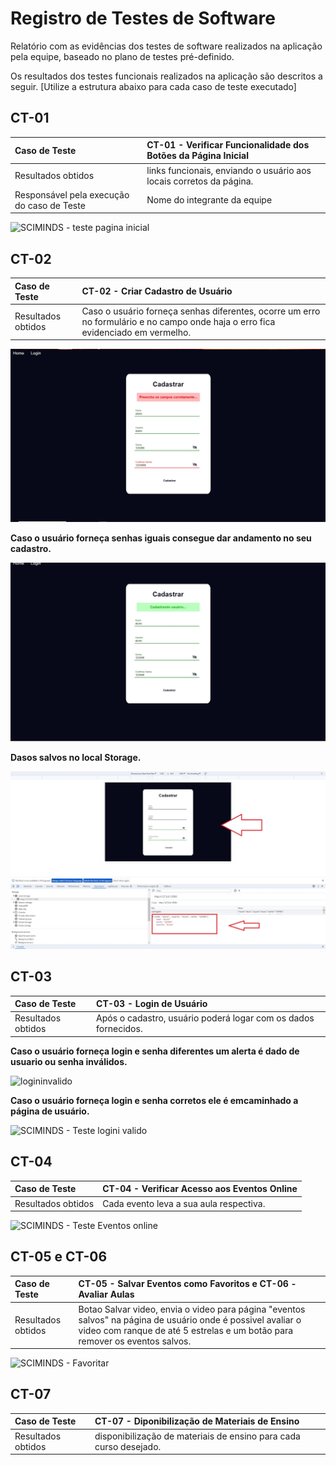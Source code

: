 # Registro de Testes de Software

Relatório com as evidências dos testes de software realizados na aplicação pela equipe, baseado no plano de testes pré-definido.

Os resultados dos testes funcionais realizados na aplicação são descritos a seguir. [Utilize a estrutura abaixo para cada caso de teste executado]


## CT-01 
|Caso de Teste    | CT-01 - Verificar Funcionalidade dos Botões da Página Inicial|
|:---|:---|
| Resultados obtidos | links funcionais, enviando o usuário aos locais corretos da página.  |
| Responsável pela execução do caso de Teste | Nome do integrante da equipe |

![SCIMINDS - teste pagina inicial](https://github.com/ICEI-PUC-Minas-PMV-ADS/pmv-ads-2023-2-e1-proj-web-t14-sciminds/assets/132619543/4dc80fda-3347-47fc-ac3f-0545c9970b16)

## CT-02 
|Caso de Teste    | CT-02 - Criar Cadastro de Usuário|
|:---|:---|
| Resultados obtidos | Caso o usuário forneça senhas diferentes, ocorre um erro no formulário e no campo onde haja o erro fica evidenciado em vermelho.|

![](https://github.com/ICEI-PUC-Minas-PMV-ADS/pmv-ads-2023-2-e1-proj-web-t14-sciminds/blob/main/documentos/img/testeCadastro.jpg)

 **Caso o usuário forneça senhas iguais consegue dar andamento no seu cadastro.**

![](https://github.com/ICEI-PUC-Minas-PMV-ADS/pmv-ads-2023-2-e1-proj-web-t14-sciminds/blob/main/documentos/img/cadastoValido.jpg)

**Dasos salvos no local Storage.**

![](https://github.com/ICEI-PUC-Minas-PMV-ADS/pmv-ads-2023-2-e1-proj-web-t14-sciminds/blob/main/documentos/img/salvamentoLocalStorage.jpg)

## CT-03 
|Caso de Teste    | CT-03 - Login de Usuário|
|:---|:---|
| Resultados obtidos | Após o cadastro, usuário poderá logar com os dados fornecidos.|


**Caso o usuário forneça login e senha diferentes um alerta é dado de usuario ou senha inválidos.**

![logininvalido](https://github.com/ICEI-PUC-Minas-PMV-ADS/pmv-ads-2023-2-e1-proj-web-t14-sciminds/assets/132619543/5204ca8f-7b5b-4397-ba7b-d7c08276cff3)

**Caso o usuário forneça login e senha corretos ele é emcaminhado a página de usuário.**

![SCIMINDS - Teste logini valido](https://github.com/ICEI-PUC-Minas-PMV-ADS/pmv-ads-2023-2-e1-proj-web-t14-sciminds/assets/132619543/e0c72e0d-08ae-4481-b92f-bdb635cdf6f5)

## CT-04 
|Caso de Teste    | CT-04 - Verificar Acesso aos Eventos Online|
|:---|:---|
| Resultados obtidos | Cada evento leva a sua aula respectiva.  |

![SCIMINDS - Teste Eventos online](https://github.com/ICEI-PUC-Minas-PMV-ADS/pmv-ads-2023-2-e1-proj-web-t14-sciminds/assets/132619543/c950ecbd-23d4-4104-9d4e-cc4df90521da)

## CT-05 e CT-06
|Caso de Teste    | CT-05 - Salvar Eventos como Favoritos e CT-06 - Avaliar Aulas|
|:---|:---|
| Resultados obtidos | Botao Salvar video, envia o video para página "eventos salvos" na página de usuário onde é possivel avaliar o video com ranque de até 5 estrelas e um botão para remover os eventos salvos.|

![SCIMINDS - Favoritar](https://github.com/ICEI-PUC-Minas-PMV-ADS/pmv-ads-2023-2-e1-proj-web-t14-sciminds/assets/132619543/da69907f-3ffb-4898-a40b-8cbe89263943)

## CT-07
|Caso de Teste    | CT-07 - Diponibilização de Materiais de Ensino|
|:---|:---|
| Resultados obtidos |  disponibilização de materiais de ensino para cada curso desejado. |




